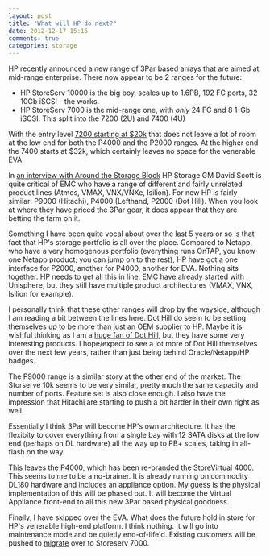 ```yaml
---
layout: post
title: "What will HP do next?"
date: 2012-12-17 15:16
comments: true
categories: storage
---
```


HP recently announced a new range of 3Par based arrays that are aimed at mid-range enterprise. There now appear to be 2 ranges for the future:

- HP StoreServ 10000 is the big boy, scales up to 1.6PB, 192 FC ports, 32 10Gb iSCSI - the works.
- HP StoreServ 7000 is the mid-range one, with _only_ 24 FC and 8 1-Gb iSCSI. This split into the 7200 (2U) and 7400 (4U)

With the entry level [7200 starting at $20k](http://www8.hp.com/us/en/hp-news/press-release.html?id=1332554#.UM8Mm3eTW01) that does not leave a lot of room at the low end for both the P4000 and the P2000 ranges. At the higher end the 7400 starts at $32k, which certainly leaves no space for the venerable EVA.

In [an interview with Around the Storage Block](http://h30507.www3.hp.com/t5/Around-the-Storage-Block-Blog/Blogger-Q-amp-A-with-David-Scott/ba-p/128097) HP Storage GM David Scott is quite critical of EMC who have a range of different and fairly unrelated product lines (Atmos, VMAX, VNX/VNXe, Isilion). For now HP is fairly similar: P9000 (Hitachi), P4000 (Lefthand, P2000 (Dot Hill). When you look at where they have priced the 3Par gear, it does appear that they are betting the farm on it.

Something I have been quite vocal about over the last 5 years or so is that fact that HP's storage portfolio is all over the place. Compared to Netapp, who have a very homogenous portfolio (everything runs OnTAP, you know one Netapp product, you can jump on to the rest), HP have got a one interface for P2000, another for P4000, another for EVA. Nothing sits together. HP needs to get all this in line. EMC have already started with Unisphere, but they still have multiple product architectures (VMAX, VNX, Isilion for example).

I personally think that these other ranges will drop by the wayside, although I am reading a bit between the lines here. Dot Hill do seem to be setting themselves up to be more than just an OEM supplier to HP. Maybe it is wishful thinking as I am a [huge fan of Dot Hill](http://www.chriscowley.me.uk/blog/2010/01/12/some-great-new-san-gear/), but they have some very interesting products. I hope/expect to see a lot more of Dot Hill themselves over the next few years, rather than just being behind Oracle/Netapp/HP badges.

The P9000 range is a similar story at the other end of the market. The Storserve 10k seems to be very similar, pretty much the same capacity and number of ports. Feature set is also close enough. I also have the impression that Hitachi are starting to push a bit harder in their own right as well.

Essentially I think 3Par will become HP's own architecture. It has the flexibity to  cover everything from a single bay with 12 SATA disks at the low end (perhaps on DL hardware) all the way up to PB+ scales, taking in all-flash on the way. 

This leaves the P4000, which has been re-branded the [StoreVirtual 4000](http://www8.hp.com/us/en/products/disk-storage/product-detail.html?oid=4118659). This seems to me to be a no-brainer. It is already running on commodity DL180 hardware and includes an appliance option. My guess is the physical implementation of this will be phased out. It will become the Virtual Appliance front-end to all this new 3Par based physical goodness.

Finally, I have skipped over the EVA. What does the future hold in store for HP's venerable high-end platform. I think nothing. It will go into maintenance mode and be quietly end-of-life'd. Existing customers will be pushed to [migrate](http://h30507.www3.hp.com/t5/Around-the-Storage-Block-Blog/EVA-to-HP-3PAR-StoreServ-online-import/ba-p/128391) over to Storeserv 7000. 

